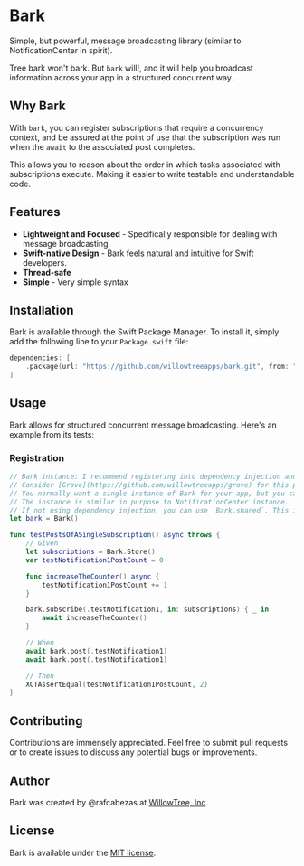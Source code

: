 # Bark
Simple, but powerful, message broadcasting library (similar to NotificationCenter in spirit).

Tree bark won't bark. But `bark` will!, and it will help you broadcast information across your app in a structured concurrent way.

## Why Bark
With `bark`, you can register subscriptions that require a concurrency context, and be assured at the point of use that the subscription was run when the `await` to the associated post completes. 

This allows you to reason about the order in which tasks associated with subscriptions execute. Making it easier to write testable and understandable code.

## Features
- **Lightweight and Focused** - Specifically responsible for dealing with message broadcasting.
- **Swift-native Design** - Bark feels natural and intuitive for Swift developers.
- **Thread-safe**
- **Simple** - Very simple syntax

## Installation
Bark is available through the Swift Package Manager. To install it, simply add the following line to your `Package.swift` file:

```swift
dependencies: [
    .package(url: "https://github.com/willowtreeapps/bark.git", from: "1.0.2")
]
```

## Usage
Bark allows for structured concurrent message broadcasting. Here's an example from its tests:

### Registration

```swift
// Bark instance: I recommend registering into dependency injection and resolving it where you need it.
// Consider [Grove](https://github.com/willowtreeapps/grove) for this purpose!
// You normally want a single instance of Bark for your app, but you can define different instances that deal with different parts of the app.
// The instance is similar in purpose to NotificationCenter instance.
// If not using dependency injection, you can use `Bark.shared`. This is equivalent to NotificationCenter.default.
let bark = Bark()

func testPostsOfASingleSubscription() async throws {
    // Given
    let subscriptions = Bark.Store()
    var testNotification1PostCount = 0

    func increaseTheCounter() async {
        testNotification1PostCount += 1
    }

    bark.subscribe(.testNotification1, in: subscriptions) { _ in
        await increaseTheCounter()
    }

    // When
    await bark.post(.testNotification1)
    await bark.post(.testNotification1)

    // Then
    XCTAssertEqual(testNotification1PostCount, 2)
}
```

## Contributing
Contributions are immensely appreciated. Feel free to submit pull requests or to create issues to discuss any potential bugs or improvements.

## Author
Bark was created by @rafcabezas at [WillowTree, Inc](https://willowtreeapps.com).

## License
Bark is available under the [MIT license](LICENSE).
